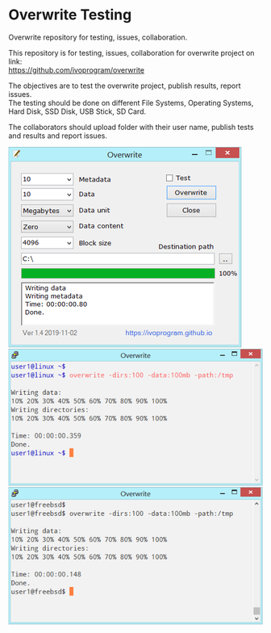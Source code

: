 # Overwrite Testing
Overwrite repository for testing, issues, collaboration.

This repository is for testing, issues, collaboration for overwrite project on link: \
https://github.com/ivoprogram/overwrite

The objectives are to test the overwrite project, publish results, report issues. \
The testing should be done on different File Systems, Operating Systems, Hard Disk, SSD Disk, USB Stick, SD Card.

The collaborators should upload folder with their user name, publish tests and results and report issues.



![Overwrite](images/overwrite-windows-ui.png)
![Overwrite](images/overwrite-linux.png)
![Overwrite](images/overwrite-unix.png)
